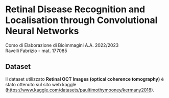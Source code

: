 # Retinal Disease Recognition and Localisation through Convolutional Neural Networks
Corso di Elaborazione di Bioimmagini A.A. 2022/2023  
Ravelli Fabrizio - mat. 177085

## Dataset
Il dataset utilizzato **Retinal OCT Images (optical coherence tomography)** è stato ottenuto sul sito web kaggle (https://www.kaggle.com/datasets/paultimothymooney/kermany2018).
